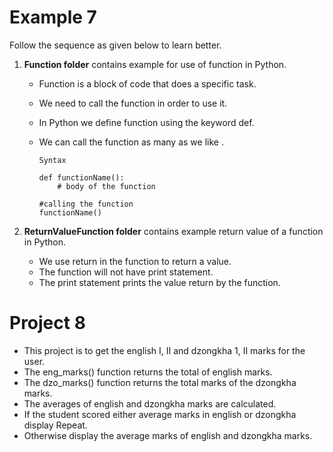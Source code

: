 
# Example 7

Follow the sequence as given below to learn better.

1. **Function folder** contains example for use of function in Python.

    - Function is a block of code that does a specific task. 
    - We need to call the function in order to use it.
    - In Python we define function using the keyword def.
    - We can call the function as many as we like .
  
          Syntax

          def functionName():
              # body of the function

          #calling the function
          functionName()
          
2. **ReturnValueFunction folder** contains example return value of a function in Python.

    - We use return in the function to return a value. 
    - The function will not have print statement.
    - The print statement prints the value return by the function.


# Project 8

- This project is to get the english I, II and dzongkha 1, II marks for the user.
- The eng_marks() function returns the total of english marks.
- The dzo_marks() function returns the total marks of the dzongkha marks.
- The averages of english and dzongkha marks are calculated.
- If the student scored either average marks in english or dzongkha display Repeat.
- Otherwise display the average marks of english and dzongkha marks.
